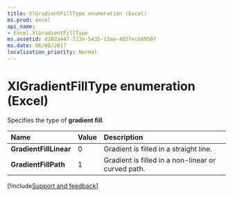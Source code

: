 ```yaml
---
title: XlGradientFillType enumeration (Excel)
ms.prod: excel
api_name:
- Excel.XlGradientFillType
ms.assetid: d202a447-723e-5435-13ae-403fecb89507
ms.date: 06/08/2017
localization_priority: Normal
---
```



# XlGradientFillType enumeration (Excel)

Specifies the type of **gradient fill**.



|Name|Value|Description|
|:-----|:-----|:-----|
| **GradientFillLinear**|0|Gradient is filled in a straight line.|
| **GradientFillPath**|1|Gradient is filled in a non-linear or curved path.|

[!include[Support and feedback](~/includes/feedback-boilerplate.md)]